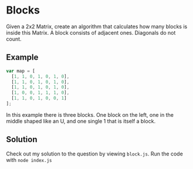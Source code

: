 # Blocks

Given a 2x2 Matrix, create an algorithm that calculates how many blocks is inside this Matrix. A block consists of adjacent ones. Diagonals do not count.

## Example

```Javascript
var map = [
  [1, 1, 0, 1, 0, 1, 0],
  [1, 1, 0, 1, 0, 1, 0],
  [1, 1, 0, 1, 0, 1, 0],
  [1, 0, 0, 1, 1, 1, 0],
  [1, 1, 0, 1, 0, 0, 1]
];
```

In this example there is three blocks. One block on the left, one in the middle shaped like an U, and one single 1 that is itself a block.

## Solution

Check out my solution to the question by viewing `block.js`. Run the code with `node index.js`
